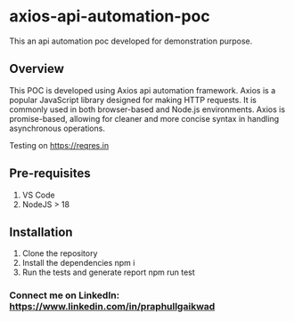 # axios-api-automation-poc
This an api automation poc developed for demonstration purpose.

## Overview
This POC is developed using Axios api automation framework. Axios is a popular JavaScript library designed for making HTTP requests. It is commonly used in both browser-based and Node.js environments.
Axios is promise-based, allowing for cleaner and more concise syntax in handling asynchronous operations.

Testing on https://reqres.in

## Pre-requisites
1. VS Code
2. NodeJS > 18

## Installation
1. Clone the repository
2. Install the dependencies
   npm i
4. Run the tests and generate report
   npm run test

### Connect me on LinkedIn: https://www.linkedin.com/in/praphullgaikwad


   
